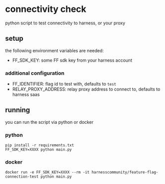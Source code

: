 # connectivity check

python script to test connectivity to harness, or your proxy

## setup

the following environment variables are needed:

- FF_SDK_KEY: some FF sdk key from your harness account

### additional configuration

- FF_IDENTIFIER: flag id to test with, defaults to `test`
- RELAY_PROXY_ADDRESS: relay proxy address to connect to, defaults to harness saas

## running

you can run the script via python or docker

### python

```
pip install -r requirements.txt
FF_SDK_KEY=XXXX python main.py
```

### docker

```
docker run -e FF_SDK_KEY=XXXX --rm -it harnesscommunity/feature-flag-connection-test python main.py
```
